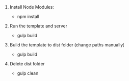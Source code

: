1. Install Node Modules:
	 - npm install

2. Run the template and server
	 - gulp build

3. Build the template to dist folder (change paths manually)
	 - gulp build

4. Delete dist folder
	 - gulp clean